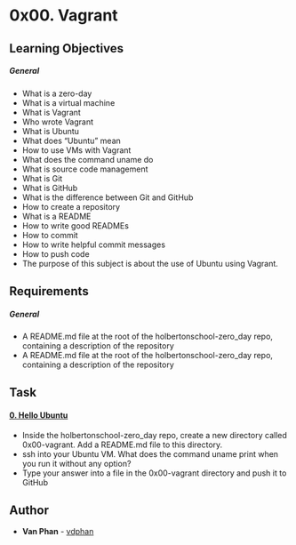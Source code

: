 # 0x00. Vagrant

## Learning Objectives

##### General
 * What is a zero-day
 * What is a virtual machine
 * What is Vagrant
 * Who wrote Vagrant
 * What is Ubuntu
 * What does “Ubuntu” mean
 * How to use VMs with Vagrant
 * What does the command uname do
 * What is source code management
 * What is Git
 * What is GitHub
 * What is the difference between Git and GitHub
 * How to create a repository
 * What is a README
 * How to write good READMEs
 * How to commit
 * How to write helpful commit messages
 * How to push code
 * The purpose of this subject is about the use of Ubuntu using Vagrant.

## Requirements

##### General
 * A README.md file at the root of the holbertonschool-zero_day repo, containing a description of the repository
 * A README.md file at the root of the holbertonschool-zero_day repo, containing a description of the repository

## Task
#### [0. Hello Ubuntu](./0-hello_ubuntu)
- Inside the holbertonschool-zero_day repo, create a new directory called 0x00-vagrant. Add a README.md file to this directory.
- ssh into your Ubuntu VM. What does the command uname print when you run it without any option?
- Type your answer into a file in the 0x00-vagrant directory and push it to GitHub 

## Author

- **Van Phan** - [vdphan](https://github.com/vdphan)

